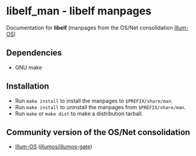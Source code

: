 # libelf_man - libelf manpages

Documentation for **libelf** (manpages from the OS/Net consolidation [Illum-OS](http://www.illumos.org/projects/illumos-gate))

## Dependencies

* GNU make

## Installation

* Run `make install` to install the manpages to `$PREFIX/share/man`.
* Run `make install` to uninstall the manpages from `$PREFIX/share/man`.
* Run `make` or `make dist` to make a distribution tarball.

## Community version of the OS/Net consolidation

* [Illum-OS](http://www.illumos.org/projects/illumos-gate) ([illumos/illumos-gate](https://github.com/illumos/illumos-gate))
